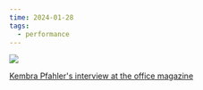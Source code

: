 ```yaml
---
time: 2024-01-28
tags:
  - performance
---
```

 ![](https://officemagazine.net/sites/default/files/styles/article_image/public/img/_v9o8495.jpg?itok=B5H7fR0e)

[Kembra Pfahler's interview at the office magazine](https://officemagazine.net/interview/kembra-pfahler)